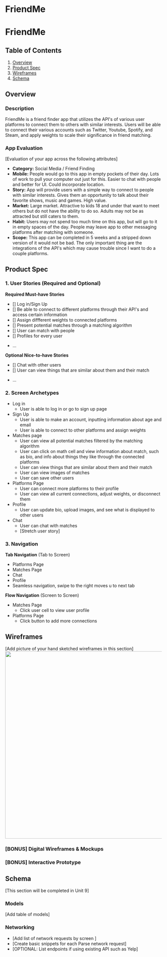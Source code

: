 FriendMe
===

# FriendMe

## Table of Contents
1. [Overview](#Overview)
1. [Product Spec](#Product-Spec)
1. [Wireframes](#Wireframes)
2. [Schema](#Schema)

## Overview
### Description

FriendMe is a friend finder app that utilizes the API's of various user platforms to connect them to others with similar interests. Users will be able to connect their various accounts such as Twitter, Youtube, Spotify, and Steam, and apply weights to scale their significance in friend matching.

### App Evaluation
[Evaluation of your app across the following attributes]
- **Category:** Social Media / Friend Finding
- **Mobile:** People would go to this app in empty pockets of their day. Lots of work to pull your computer out just for this. Easier to chat with people and better for UI. Could incorporate location.
- **Story:** App will provide users with a simple way to connect to people with similar interests. Gives them an opportunity to talk about their favorite shows, music and games. High value.
- **Market:** Large market. Attractive to kids 18 and under that want to meet others but do not have the ability to do so. Adults may not be as attracted but still caters to them.
- **Habit:** Users may not spend too much time on this app, but will go to it in empty spaces of the day. People may leave app to other messaging platforms after matching with someone.
- **Scope:** This app can be completed in 5 weeks and a stripped down version of it would not be bad. The only important thing are the integrations of the API's which may cause trouble since I want to do a couple platforms.

## Product Spec

### 1. User Stories (Required and Optional)

**Required Must-have Stories**

- [] Log in/Sign Up
- [] Be able to connect to different platforms through their API's and access certain information
- [] Assign diffferent weights to connected platforms
- [] Present potential matches through a matching algorithm
- [] User can match with people
- [] Profiles for every user
* ...

**Optional Nice-to-have Stories**

- [] Chat with other users
- [] User can view things that are similar about them and their match
* ...

### 2. Screen Archetypes

* Log in
   * User is able to log in or go to sign up page
* Sign Up
    * User is able to make an account, inputting information about age and email
    * User is able to connect to other platforms and assign weights
* Matches page
   * User can view all potential matches filtered by the matching algorithm
   * User can click on math cell and view information about match, such as bio, and info about things they like through the connected platforms
   * User can view things that are similar about them and their match
   * User can view images of matches
   * User can save other users
* Platforms Page
    * User can connect more platforms to their profile
    * User can view all current connections, adjust weights, or disconnect them
* Profile
   * User can update bio, upload images, and see what is displayed to other users
* Chat
   * User can chat with matches
   * [Stretch user story]

### 3. Navigation

**Tab Navigation** (Tab to Screen)

* Platforms Page
* Matches Page
* Chat 
* Profile
* Seamless navigation, swipe to the right moves u to next tab

**Flow Navigation** (Screen to Screen)

* Matches Page
   * Click user cell to view user profile
* Platforms Page
   * Click button to add more connections

## Wireframes
[Add picture of your hand sketched wireframes in this section]
<img src="https://i.imgur.com/kE6J2Vk.png" width=600>

### [BONUS] Digital Wireframes & Mockups

### [BONUS] Interactive Prototype

## Schema 
[This section will be completed in Unit 9]
### Models
[Add table of models]
### Networking
- [Add list of network requests by screen ]
- [Create basic snippets for each Parse network request]
- [OPTIONAL: List endpoints if using existing API such as Yelp]

